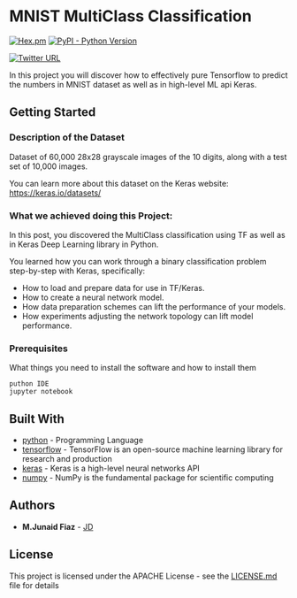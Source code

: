 # MNIST MultiClass Classification

[![Hex.pm](https://img.shields.io/hexpm/l/plug.svg)](https://github.com/junaidfiaz143/https://github.com/junaidfiaz143/Shallow-MNIST-with-TF-and-KERAS/blob/master/LICENSE) [![PyPI - Python Version](https://img.shields.io/pypi/pyversions/Django.svg)](https://www.python.org/)


[![Twitter URL](https://img.shields.io/twitter/url/http/shields.io.svg?style=social)](https://twitter.com/intent/tweet?text=MNIST%20MultiClass%20Classification%20https://github.com/junaidfiaz143/https://github.com/junaidfiaz143/Shallow-MNIST-with-TF-and-KERAS&&via=junaidfiaz143&hashtags=ML,TF,KERAS,developer)

In this project you will discover how to effectively pure Tensorflow to predict the numbers in MNIST dataset as well as in high-level ML api Keras.

## Getting Started

### Description of the Dataset
Dataset of 60,000 28x28 grayscale images of the 10 digits, along with a test set of 10,000 images.

You can learn more about this dataset on the Keras website:
https://keras.io/datasets/

### What we achieved doing this Project:
In this post, you discovered the MultiClass classification using TF as well as in Keras Deep Learning library in Python.

You learned how you can work through a binary classification problem step-by-step with Keras, specifically:

+	How to load and prepare data for use in TF/Keras.
+	How to create a neural network model.
+	How data preparation schemes can lift the performance of your models.
+	How experiments adjusting the network topology can lift model performance.

### Prerequisites

What things you need to install the software and how to install them

```
puthon IDE
jupyter notebook
```
<!-- 
## Deployment

Add additional notes about how to deploy this on a live system -->

## Built With

* [python](https://www.python.org/) - Programming Language
* [tensorflow](https://www.tensorflow.org/) - TensorFlow is an open-source machine learning library for research and production
* [keras](https://keras.io/) - Keras is a high-level neural networks API
* [numpy](http://www.numpy.org/) - NumPy is the fundamental package for scientific computing

## Authors

* **M.Junaid Fiaz** - [JD](https://github.com/junaidfiaz143)
<!-- 
See also the list of [contributors](https://github.com/your/project/contributors) who participated in this project. -->

## License

This project is licensed under the APACHE License - see the [LICENSE.md](LICENSE) file for details
<!-- 
## Acknowledgments

* Hat tip to anyone whose code was used
* Inspiration
* etc -->

